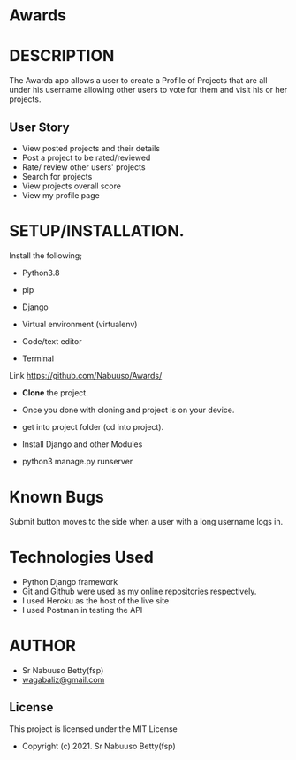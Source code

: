 # Awards

# DESCRIPTION

The Awarda app allows a user to create a Profile of Projects that are all under his username allowing other users to vote for them and visit his or her projects.

## User Story

* View posted projects and their details
* Post a project to be rated/reviewed
* Rate/ review other users' projects
* Search for projects 
* View projects overall score
* View my profile page


# **SETUP/INSTALLATION.**
Install the following; 

- Python3.8

- pip

- Django 

- Virtual environment (virtualenv)

- Code/text editor

- Terminal

Link https://github.com/Nabuuso/Awards/

* **Clone** the project.

* Once you done with cloning and project is on your device.

* get into project folder (cd into project).

* Install Django and other Modules

* python3 manage.py runserver

# Known Bugs
Submit button moves to the side when a user with a long username logs in.


# Technologies Used
* Python Django framework 
* Git and Github were used as my online repositories respectively.
* I used Heroku as the host of the live site
* I used Postman in testing the API



# AUTHOR

* Sr Nabuuso Betty(fsp)
* wagabaliz@gmail.com

## License
This project is licensed under the MIT License 

* Copyright (c) 2021. Sr Nabuuso Betty(fsp)
